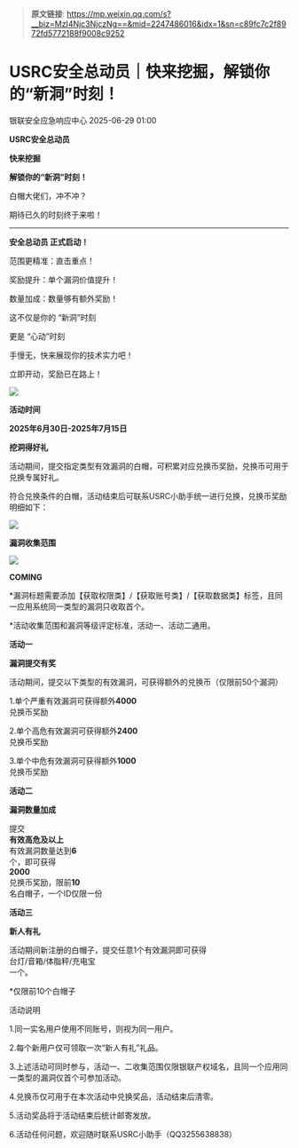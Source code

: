 > **原文链接**: https://mp.weixin.qq.com/s?__biz=MzI4Njc3NjczNg==&mid=2247486016&idx=1&sn=c89fc7c2f8972fd5772188f9008c9252

#  USRC安全总动员｜快来挖掘，解锁你的“新洞”时刻！  
 银联安全应急响应中心   2025-06-29 01:00  
  
**USRC安全总动员**  
  
  
**快来挖掘**  
  
**解锁你的“新洞”时刻！**  
  
  
  
白帽大佬们，冲不冲？  
  
期待已久的时刻终于来啦！  
  
****  
**安全总动员 正式启动！**  
  
  
范围更精准：直击重点！  
  
奖励提升：单个漏洞价值提升！  
  
数量加成：数量够有额外奖励！  
  
  
这不仅是你的 “新洞”时刻  
  
更是 “心动”时刻  
  
手慢无，快来展现你的技术实力吧！  
  
  
立即开动，奖励已在路上！  
  
![](https://mmbiz.qpic.cn/mmbiz_png/4iaMialPibEibaGEUiabC32vKIY8eEVW8MEfFhrolTNTibAU2C6pOeCwibX57w8cmjJlb3t3k8Kur1IV07Vre1hofiawTQ/640?wx_fmt=png&from=appmsg "")  
  
  
  
**活动时间**  
  
**2025年6月30日-2025年7月15日**  
  
  
  
**挖洞得好礼**  
  
  
活动期间，提交指定类型有效漏洞的白帽，可积累对应兑换币奖励，兑换币可用于兑换专属好礼。  
  
符合兑换条件的白帽，活动结束后可联系USRC小助手统一进行兑换，兑换币奖励明细如下：  
  
  
  
![](https://mmbiz.qpic.cn/mmbiz_png/4iaMialPibEibaFTDwziaNAdVF1esgmY6ibjanfFJZBJ7KRQYv2mUMiaSqSazYeWoSbX8Y3furoIAyHA2hV7snibzfmCIA/640?wx_fmt=png&from=appmsg "")  
  
  
**漏洞收集范围**  
  
  
![](https://mmbiz.qpic.cn/mmbiz_png/4iaMialPibEibaGEUiabC32vKIY8eEVW8MEfFPuo075j7AAQKqk5PPMpbltGDys6B77wQDiaTicFG77ME2I90gOLicVOYA/640?wx_fmt=png&from=appmsg "")  
  
**COMING**  
  
*漏洞标题需要添加【获取权限类】/【获取账号类】/【获取数据类】标签，且同一应用系统同一类型的漏洞只收取首个。  
  
*活动收集范围和漏洞等级评定标准，活动一、活动二通用。  
  
  
  
**活动一**  
  
**漏洞提交有奖**  
  
  
  
活动期间，提交以下类型的有效漏洞，可获得额外的兑换币（仅限前50个漏洞）  
  
  
1.单个严重有效漏洞可获得额外**4000**  
兑换币奖励  
  
2.单个高危有效漏洞可获得额外**2400**  
兑换币奖励  
  
3.单个中危有效漏洞可获得额外**1000**  
兑换币奖励  
  
  
  
**活动二**  
  
**漏洞数量加成**  
  
  
提交  
**有效高危及以上**  
有效漏洞数量达到**6**  
个，即可获得  
**2000**  
兑换币奖励，限前**10**  
名白帽子，一个ID仅限一份  
  
  
  
**活动三**  
  
**新人有礼**  
  
  
活动期间新注册的白帽子，提交任意1个有效漏洞即可获得  
台灯/音箱/体脂秤/充电宝  
一个。  
  
*仅限前10个白帽子  
  
  
  
活动说明  
  
  
1.同一实名用户使用不同账号，则视为同一用户。  
  
2.每个新用户仅可领取一次“新人有礼”礼品。  
  
3.上述活动可同时参与，活动一、二收集范围仅限银联产权域名，且同一个应用同一类型的漏洞仅首个可参加活动。  
  
4.兑换币仅可用于在本次活动中兑换奖品，活动结束后清零。  
  
5.活动奖品将于活动结束后统计邮寄发放。  
  
6.活动任何问题，欢迎随时联系USRC小助手（QQ3255638838）  
  
  
  
